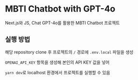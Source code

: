 # MBTI Chatbot with GPT-4o

Next.js와 JS, Chat GPT-4o를 활용한 MBTI Chatbot 프로젝트

## 실행 방법

해당 repository clone 후 프로젝트의 `/` 경로에 `.env.local` 파일을 생성

`OPENAI_API_KEY` 항목을 생성해 본인의 API KEY 값을 넣어

`yarn dev`로 localhost 환경에서 프로젝트를 실행할 수 있음
